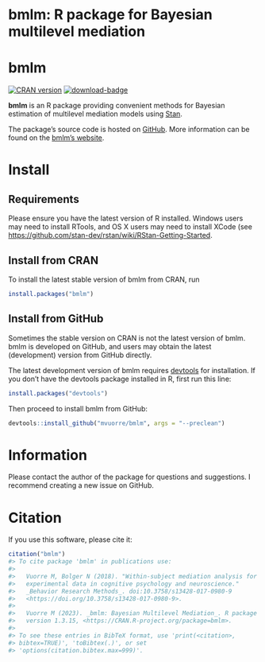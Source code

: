 bmlm: R package for Bayesian multilevel mediation
================

<!-- README.md is generated from README.Rmd. Please edit that file -->

# bmlm

[![CRAN
version](https://www.r-pkg.org/badges/version/bmlm)](https://www.r-pkg.org/pkg/bmlm)
[![download-badge](https://cranlogs.r-pkg.org/badges/bmlm)](https://cran.r-project.org/package=bmlm)

**bmlm** is an R package providing convenient methods for Bayesian
estimation of multilevel mediation models using
[Stan](https://mc-stan.org/).

The package’s source code is hosted on
[GitHub](https://github.com/mvuorre/bmlm/). More information can be
found on the [bmlm’s website](https://mvuorre.github.io/bmlm/).

# Install

## Requirements

Please ensure you have the latest version of R installed. Windows users
may need to install RTools, and OS X users may need to install XCode
(see <https://github.com/stan-dev/rstan/wiki/RStan-Getting-Started>.

## Install from CRAN

To install the latest stable version of bmlm from CRAN, run

``` r
install.packages("bmlm")
```

## Install from GitHub

Sometimes the stable version on CRAN is not the latest version of bmlm.
bmlm is developed on GitHub, and users may obtain the latest
(development) version from GitHub directly.

The latest development version of bmlm requires
[devtools](https://cran.r-project.org/package=devtools) for
installation. If you don’t have the devtools package installed in R,
first run this line:

``` r
install.packages("devtools")
```

Then proceed to install bmlm from GitHub:

``` r
devtools::install_github("mvuorre/bmlm", args = "--preclean")
```

# Information

Please contact the author of the package for questions and suggestions.
I recommend creating a new issue on GitHub.

# Citation

If you use this software, please cite it:

``` r
citation("bmlm")
#> To cite package 'bmlm' in publications use:
#> 
#>   Vuorre M, Bolger N (2018). "Within-subject mediation analysis for
#>   experimental data in cognitive psychology and neuroscience."
#>   _Behavior Research Methods_. doi:10.3758/s13428-017-0980-9
#>   <https://doi.org/10.3758/s13428-017-0980-9>.
#> 
#>   Vuorre M (2023). _bmlm: Bayesian Multilevel Mediation_. R package
#>   version 1.3.15, <https://CRAN.R-project.org/package=bmlm>.
#> 
#> To see these entries in BibTeX format, use 'print(<citation>,
#> bibtex=TRUE)', 'toBibtex(.)', or set
#> 'options(citation.bibtex.max=999)'.
```

